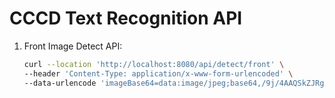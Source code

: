 # CCCD Text Recognition API

1. Front Image Detect API:

   ```bash
   curl --location 'http://localhost:8080/api/detect/front' \
   --header 'Content-Type: application/x-www-form-urlencoded' \
   --data-urlencode 'imageBase64=data:image/jpeg;base64,/9j/4AAQSkZJRgABAQE...'
